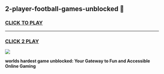 
## 2-player-football-games-unblocked 👋
<h3>
<a href="https://premium.freeplayer.one?title=2-player-football-games-unblocked&ref=14F">CLICK TO PLAY</a></h3>
<hr>

<h3>
<a href="https://premium.freeplayer.one?title=2-player-football-games-unblocked&ref=14F">CLICK 2 PLAY</a>
  
</h3>

<a href="https://premium.freeplayer.one?title=2-player-football-games-unblocked&ref=12F/"><img src="https://clearcache.store/games.png"></a>


**worlds hardest game unblocked: Your Gateway to Fun and Accessible Online Gaming**
